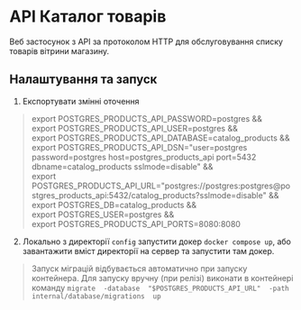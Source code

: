 # API Каталог товарів

Веб застосунок з API за протоколом HTTP для обслуговування списку товарів вітрини магазину.

## Налаштування та запуск
1. Експортувати змінні оточення
> export POSTGRES_PRODUCTS_API_PASSWORD=postgres && \
export POSTGRES_PRODUCTS_API_USER=postgres && \
export POSTGRES_PRODUCTS_API_DATABASE=catalog_products && \
export POSTGRES_PRODUCTS_API_DSN="user=postgres password=postgres host=postgres_products_api port=5432 dbname=catalog_products sslmode=disable" && \
export POSTGRES_PRODUCTS_API_URL="postgres://postgres:postgres@postgres_products_api:5432/catalog_products?sslmode=disable" && \
export POSTGRES_DB=catalog_products && \
export POSTGRES_USER=postgres && \
export POSTGRES_PRODUCTS_API_PORTS=8080:8080
2. Локально з директорії `config` запустити докер `docker compose up`, або завантажити вміст директорії на сервер та запустити там докер.

> Запуск міграцій відбувається автоматично при запуску контейнера. Для запуску вручну (при релізі) виконати в контейнері команду
> `migrate  -database  "$POSTGRES_PRODUCTS_API_URL"  -path  internal/database/migrations  up`